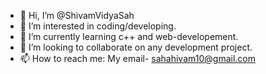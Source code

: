 - 👋 Hi, I’m @ShivamVidyaSah
- 👀 I’m interested in coding/developing.
- 🌱 I’m currently learning c++ and web-developement.
- 💞️ I’m looking to collaborate on any development project.
- 📫 How to reach me: My email- sahahivam10@gmail.com

<!---
ShivamVidyaSah/ShivamVidyaSah is a ✨ special ✨ repository because its `README.md` (this file) appears on your GitHub profile.
You can click the Preview link to take a look at your changes.
--->
